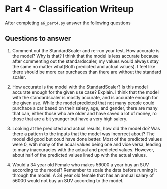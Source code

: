 # Part 4 - Classification Writeup

After completing `a6_part4.py` answer the following questions

## Questions to answer

1. Comment out the StandardScaler and re-run your test. How accurate is the model? Why is that?
I think that the model is less accurate because after commenting out the standardscaler, my values would always stay the same no matter what(Both predicted and actual values). I feel like there should be more car purchaces than there are without the standard scaler.

2. How accurate is the model with the StandardScaler? Is this model accurate enough for the given use case? Explain.
I think that the model with the standardscaler is mostly accurate, and is accurate enough for the given use. While the model predicted that not many people could purchace a car based on their salery, age, and gender, there are many that can, either those who are older and have saved a lot of money, ro those that are a bit younger but have a very high salery.

3. Looking at the predicted and actual results, how did the model do? Was there a pattern to the inputs that the model was incorrect about?
The model did good but coud have done better. Most of the predicted values were 0, wtih many of the acual values being one and vice versa, leading to many inaccuracies with the actual and predicted values. However, about half of the predicted values lined up with the actual values.

4. Would a 34 year old Female who makes 56000 a year buy an SUV according to the model? Remember to scale the data before running it through the model.
A 34 year old female that has an annual salary of 56000 would not buy an SUV according to the model.

